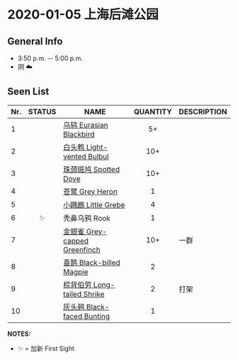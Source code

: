 # 2020-01-05 上海后滩公园

## General Info
*  3:50 p.m. -- 5:00 p.m.
*  阴  :cloud:

## Seen List
Nr.|STATUS | NAME                                   | QUANTITY| DESCRIPTION                    |
|--| :--:  |----------------------------------------| :-----: |--------------------------------|
|1||[乌鸫 Eurasian Blackbird](https://github.com/simonace/My-Birding-Log/blob/master/have-seen-list.md#%E4%B9%8C%E9%B8%AB-eurasian-blackbird)|5+||
|2||[白头鹎 Light-vented Bulbul](https://github.com/simonace/My-Birding-Log/blob/master/have-seen-list.md#%E7%99%BD%E5%A4%B4%E9%B9%8E-light-vented-bulbul)|10+||
|3||[珠颈斑鸠 Spotted Dove](https://github.com/simonace/My-Birding-Log/blob/master/have-seen-list.md#%E7%8F%A0%E9%A2%88%E6%96%91%E9%B8%A0-spotted-dove)|10+||
|4||[苍鹭 Grey Heron](https://github.com/simonace/My-Birding-Log/blob/master/have-seen-list.md#%E8%8B%8D%E9%B9%AD-grey-heron)|1||
|5||[小鸊鷉 Little Grebe](https://github.com/simonace/My-Birding-Log/blob/master/have-seen-list.md#%E5%B0%8F%E9%B8%8A%E9%B7%89-little-grebe)|4||
|6|:sparkles:|秃鼻乌鸦 Rook|1||
|7||[金翅雀 Grey-capped Greenfinch](https://github.com/simonace/My-Birding-Log/blob/master/have-seen-list.md#%E9%87%91%E7%BF%85%E9%9B%80-grey-capped-greenfinch)|10+|一群|
|8||[喜鹊 Black-billed Magpie](https://github.com/simonace/My-Birding-Log/blob/master/have-seen-list.md#%E5%96%9C%E9%B9%8A-black-billed-magpie)|2||
|9||[棕背伯劳 Long-tailed Shrike](https://github.com/simonace/My-Birding-Log/blob/master/have-seen-list.md#%E6%A3%95%E8%83%8C%E4%BC%AF%E5%8A%B3-long-tailed-shrike)|2|打架|
|10||[灰头鹀 Black-faced Bunting](https://github.com/simonace/My-Birding-Log/blob/master/have-seen-list.md#%E7%81%B0%E5%A4%B4%E9%B9%80-black-faced-bunting)|1||

**NOTES:**
- :sparkles: = 加新 First Sight
